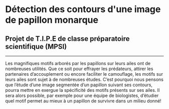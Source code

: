 # Détection des contours d'une image de papillon monarque

## Projet de T.I.P.E de classe préparatoire scientifique (MPSI)
---

Les magnifiques motifs arborés par les papillons sur leurs ailes ont de nombreuses utilités. Que ce soit pour effrayer les prédateurs, attirer les partenaires d’accouplement ou encore faciliter le camouflage, les motifs sur leurs ailes sont sujet à de nombreuses études. C’est pourquoi nous pensons que l’étude d’une image segmentée d’un papillon suivant ses contours, pourra mettre en exergue la spécificité des motifs présents sur ses ailes. Il sera alors possible, par exemple pour une équipe de biologistes, d’étudier quel motif permet au mieux à un papillon de survivre dans un milieu donné!
